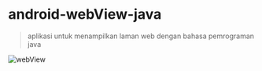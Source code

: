 android-webView-java
==
> aplikasi untuk menampilkan laman web dengan bahasa pemrograman java  

![webView](https://user-images.githubusercontent.com/53375007/128656826-874782d0-4faf-401e-ad12-b5fd8805e139.png)

